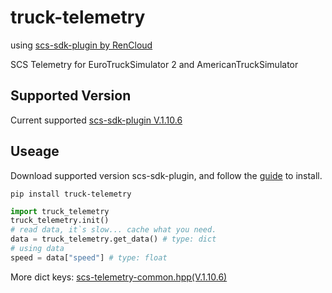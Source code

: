 # truck-telemetry
using [scs-sdk-plugin by RenCloud](https://github.com/RenCloud/scs-sdk-plugin)

SCS Telemetry for EuroTruckSimulator 2 and AmericanTruckSimulator

## Supported Version
Current supported [scs-sdk-plugin V.1.10.6](https://github.com/RenCloud/scs-sdk-plugin/releases/tag/V.1.10.6)

## Useage
Download supported version scs-sdk-plugin, and follow the [guide](https://github.com/RenCloud/scs-sdk-plugin#installation) to install.

```pip install truck-telemetry```

```python
import truck_telemetry
truck_telemetry.init()
# read data, it`s slow... cache what you need.
data = truck_telemetry.get_data() # type: dict
# using data
speed = data["speed"] # type: float
```

More dict keys: [scs-telemetry-common.hpp(V.1.10.6)](https://github.com/RenCloud/scs-sdk-plugin/blob/V.1.10.6/scs-telemetry/inc/scs-telemetry-common.hpp)